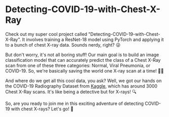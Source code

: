 # Detecting-COVID-19-with-Chest-X-Ray

Check out my super cool project called "Detecting-COVID-19-with-Chest-X-Ray". It involves training a ResNet-18 model using PyTorch and applying it to a bunch of chest X-ray data. Sounds nerdy, right? 😜

But don't worry, it's not all boring stuff! Our main goal is to build an image classification model that can accurately predict the class of a Chest X-Ray scan from one of these three categories: Normal, Viral Pneumonia, or COVID-19. So, we're basically saving the world one X-ray scan at a time! 🦸‍♀️

And where do we get all this cool data, you ask? Well, we got our hands on the COVID-19 Radiography Dataset from [Kaggle](https://www.kaggle.com/datasets/tawsifurrahman/covid19-radiography-database), which has around 3000 Chest X-Ray scans. It's like being a detective but for X-rays! 🔍

So, are you ready to join me in this exciting adventure of detecting COVID-19 with chest X-rays? Let's go! 🚀
